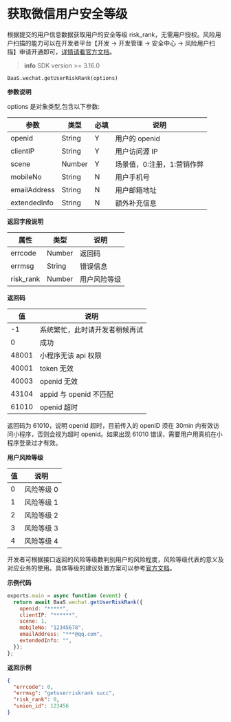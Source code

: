 # 获取微信用户安全等级

根据提交的用户信息数据获取用户的安全等级 risk_rank，无需用户授权。风险用户扫描的能力可以在开发者平台【开发 → 开发管理 → 安全中心 → 风险用户扫描】申请开通即可，[详情请看官方文档](https://developers.weixin.qq.com/minigame/dev/guide/open-ability/security.html)。

> **info**
> SDK version >= 3.16.0

`BaaS.wechat.getUserRiskRank(options)`

**参数说明**

options 是对象类型,包含以下参数:

| 参数         | 类型   | 必填 | 说明                       |
| ------------ | ------ | ---- | -------------------------- |
| openid       | String | Y    | 用户的 openid              |
| clientIP     | String | Y    | 用户访问源 IP              |
| scene        | Number | Y    | 场景值，0:注册，1:营销作弊 |
| mobileNo     | String | N    | 用户手机号                 |
| emailAddress | String | N    | 用户邮箱地址               |
| extendedInfo | String | N    | 额外补充信息               |

**返回字段说明**

| 属性      | 类型   | 说明         |
| --------- | ------ | ------------ |
| errcode   | Number | 返回码       |
| errmsg    | String | 错误信息     |
| risk_rank | Number | 用户风险等级 |

**返回码**

| 值    | 说明                           |
| ----- | ------------------------------ |
| -1    | 系统繁忙，此时请开发者稍候再试 |
| 0     | 成功                           |
| 48001 | 小程序无该 api 权限            |
| 40001 | token 无效                     |
| 40003 | openid 无效                    |
| 43104 | appid 与 openid 不匹配         |
| 61010 | openid 超时                    |

返回码为 61010，说明 openid 超时，目前传入的 openID 须在 30min 内有效访问小程序，否则会视为超时 openid。如果出现 61010 错误，需要用户用真机在小程序登录过才有效。

**用户风险等级**

| 值  | 说明       |
| --- | ---------- |
| 0   | 风险等级 0 |
| 1   | 风险等级 1 |
| 2   | 风险等级 2 |
| 3   | 风险等级 3 |
| 4   | 风险等级 4 |

开发者可根据接口返回的风险等级数判别用户的风险程度，风险等级代表的意义及对应业务的使用。具体等级的建议处置方案可以参考[官方文档](https://developers.weixin.qq.com/minigame/dev/guide/open-ability/security.html)。

**示例代码**

```js
exports.main = async function (event) {
  return await BaaS.wechat.getUserRiskRank({
    openid: "*****",
    clientIP: "******",
    scene: 1,
    mobileNo: "12345678",
    emailAddress: "***@qq.com",
    extendedInfo: "",
  });
};
```

**返回示例**

```JSON
{
  "errcode": 0,
  "errmsg": "getuserriskrank succ",
  "risk_rank": 0,
  "union_id": 123456
}
```
